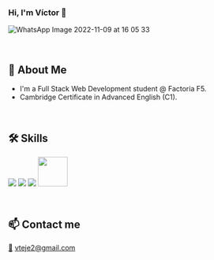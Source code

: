 ### Hi, I'm Víctor 👋

![WhatsApp Image 2022-11-09 at 16 05 33](https://github.com/victorteje/victorteje/assets/132447110/ddcb6ff1-2371-4876-b69d-792d501d7637)

<br>

## :bicyclist: About Me
-  I'm a Full Stack Web Development student @ Factoria F5.
-  Cambridge Certificate in Advanced English (C1).

<br>

## 🛠 Skills

<img src="https://img.icons8.com/color/48/000000/html-5--v1.png"/>  <img src="https://img.icons8.com/color/48/000000/css3.png"/>  <img src="https://img.icons8.com/color/48/000000/javascript--v1.png"/>  <img height=60px src="https://img.icons8.com/color/2x/figma.png"> 

<br>

## 📫 Contact me

[:email:](vteje2@gmail.com)
vteje2@gmail.com
